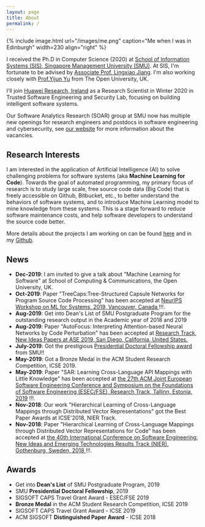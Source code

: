 ```yaml
---
layout: page
title: About
permalink: /
---
```


{% include image.html url="/images/me.png" caption="Me when I was in Edinburgh" width=230 align="right" %}

I received the Ph.D in Computer Science (2020) at <a href="https://sis.smu.edu.sg/programmes/PhD/overview" target="_blank">School of Information Systems (SIS), Singapore Management University (SMU)</a>. At SIS, I'm fortunate to be advised by <a href="http://www.mysmu.edu/faculty/lxjiang/" target="_blank">Associate Prof. Lingxiao Jiang</a>. I'm also working closely with <a href="http://www.open.ac.uk/people/yy66">Prof.Yijun Yu</a> from The Open University, UK.

I'll join <a href="https://www.linkedin.com/company/huawei-ireland-research-center/mycompany/" target="_blank">Huawei Research, Ireland</a> as a Research Scientist in Winter 2020 in Trusted Software Engineering and Security Lab, focusing on building intelligent software systems.

Our Software Analytics Research (SOAR) group at SMU now has multiple new openings for research engineers and postdocs in software engineering and cybersecurity, see <a href="https://soarsmu.github.io/vacancies" target="_blank">our website</a> for more information about the vacancies.

## Research Interests

I am interested in the application of Artificial Intelligence (AI) to solve challenging problems for software systems (aka **Machine Learning for Code**). Towards the goal of automated programming, my primary focus of research is to study large scale, free source code data (Big Code) that is freely accessible on Github, Bitbucket, etc., to better understand the behaviors of software systems, and to introduce Machine Learning model to mine knowledge from these systems. This is a stage forward to reduce software maintenance costs, and help software developers to understand the source code better. 

More details about the projects I am working on can be found [here](/research/) and in my [Github](https://github.com/bdqnghi).

## News
* **Dec-2019**: I am invited to give a talk about "Machine Learning for Software" at School of Computing & Communications, the Open University, UK.
* **Oct-2019**: Paper "TreeCaps:Tree-Structured Capsule Networks for Program Source Code Processing" has been accepted at <a href="https://nips.cc/" target="_blank">NeurIPS Workshop on ML for Systems, 2019, Vancouver, Canada </a> !!!.
* **Aug-2019**: Get into Dean's List of SMU Postgraduate Program for the outstanding research output in the Academic year of 2018 and 2019
* **Aug-2019**: Paper "AutoFocus: Interpreting Attention-based Neural Networks by Code Perturbation" has been accepted at <a href="https://2019.ase-conferences.org/" target="_blank">Research Track, New Ideas Papers at ASE 2019, San Diego, California, United States.</a>
* **July-2019**: Got the prestigious <a href="https://graduatestudies.smu.edu.sg/phd/singapore-management-university-smu-phd-financial-assistance-schemes#presidential" target="_blank">Presidential Doctoral Fellowship award</a> from SMU!! 
* **May-2019**: Got a Bronze Medal in the ACM Student Research Competition, ICSE 2019.
* **May-2019**: Paper "SAR: Learning Cross-Language API Mappings with Little Knowledge" has been accepted at <a href="https://esec-fse19.ut.ee/" target="_blank"> the 27th ACM Joint European Software Engineering Conference and Symposium on the Foundations of Software Engineering (ESEC/FSE), Research Track, Tallinn, Estonia, 2019</a> !!!.
* **Nov-2018**: Our work "Hierarchical Learning of Cross-Language Mappings through Distributed Vector Representations" got the Best Paper Awards at ICSE'2018, NIER Track.
* **Nov-2018**: Paper "Hierarchical Learning of Cross-Language Mappings through Distributed Vector Representations for Code" has been accepted at <a href="https://www.icse2018.org/" target="_blank"> the 40th International Conference on Software Engineering: New Ideas and Emerging Technologies Results Track (NIER), Gothenburg, Sweden, 2018 </a> !!!.

## Awards
* Get into **Dean's List** of SMU Postgraduate Program, 2019
* SMU **Presidential Doctoral Fellowship**, 2019
* SIGSOFT CAPS Travel Grant Award - ESEC/FSE 2019
* **Bronze Medal** in the ACM Student Research Competition, ICSE 2019
* SIGSOFT CAPS Travel Grant Award - ICSE 2019
* ACM SIGSOFT **Distinguished Paper Award** - ICSE 2018




